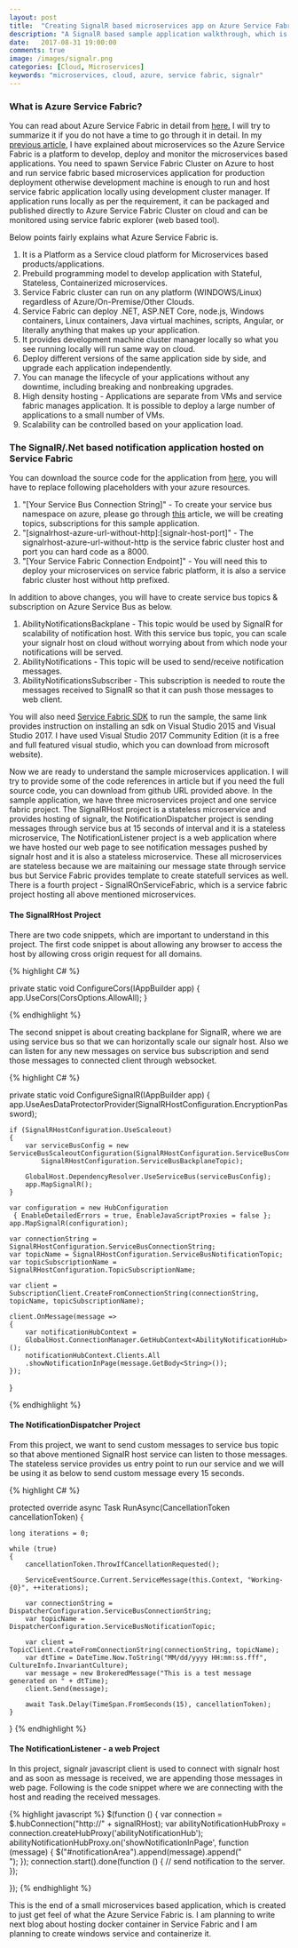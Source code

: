 ```yaml
---
layout: post
title:  "Creating SignalR based microservices app on Azure Service Fabric"
description: "A SignalR based sample application walkthrough, which is using microservices hosted on azure service fabric."
date:   2017-08-31 19:00:00
comments: true
image: /images/signalr.png
categories: [Cloud, Microservices]
keywords: "microservices, cloud, azure, service fabric, signalr"
---
```

<h3>What is Azure Service Fabric?</h3>

You can read about Azure Service Fabric in detail from [here.][servicefabricintro] I will try to summarize it if you do not have a time to go through it in detail. In my [previous article][microservices], I have explained about microservices so the Azure Service Fabric is a platform to develop, deploy and monitor the microservices based applications. You need to spawn Service Fabric Cluster on Azure to host and run service fabric based microservices application for production deployment otherwise development machine is enough to run and host service fabric application locally using development cluster manager. If application runs locally as per the requirement, it can be packaged and published directly to Azure Service Fabric Cluster on cloud and can be monitored using service fabric explorer (web based tool). 

Below points fairly explains what Azure Service Fabric is.
  
  1. It is a Platform as a Service cloud platform for Microservices based products/applications.
  2. Prebuild programming model to develop application with Stateful, Stateless, Containerized                       microservices.
  3. Service Fabric cluster can run on any platform (WINDOWS/Linux) regardless of Azure/On-Premise/Other             Clouds.
  4. Service Fabric can deploy .NET, ASP.NET Core, node.js, Windows containers, Linux containers, Java virtual       machines, scripts, Angular, or literally anything that makes up your application.
  5. It provides development machine cluster manager locally so what you see running locally will run same way       on cloud. 
  6. Deploy different versions of the same application side by side, and upgrade each application                    independently.
  7. You can manage the lifecycle of your applications without any downtime, including breaking and nonbreaking      upgrades.
  8. High density hosting - Applications are separate from VMs and service fabric manages application. It is         possible to deploy a large number of applications to a small number of VMs.
  9. Scalability can be controlled based on your application load.

<h3>The SignalR/.Net based notification application hosted on Service Fabric</h3>

You can download the source code for the application from [here][github],  you will have to replace following placeholders with your azure resources. 

  1. "[Your Service Bus Connection String]" - To create your service bus namespace on azure, please go through       [this][servicebus] article, we will be creating topics, subscriptions for this sample application.
  2. "[signalrhost-azure-url-without-http]:[signalr-host-port]" - The signalrhost-azure-url-without-http is the      service fabric cluster host and port you can hard code as a 8000.
  3. "[Your Service Fabric Connection Endpoint]" - You will need this to deploy your microservices on service        fabric platform, it is also a service fabric cluster host without http prefixed. 

In addition to above changes, you will have to create service bus topics & subscription on Azure Service Bus as below.

  1. AbilityNotificationsBackplane - This topic would be used by SignalR for scalability of notification host.       With this service bus topic, you can scale your signalr host on cloud without worrying about from which node    your notifications will be served.
  2. AbilityNotifications - This topic will be used to send/receive notification messages.
  3. AbilityNotificationsSubscriber - This subscription is needed to route the messages received to SignalR so       that it can push those messages to web client. 


You will also need [Service Fabric SDK][servicefabric] to run the sample, the same link provides instruction on installing an sdk on Visual Studio 2015 and Visual Studio 2017. I have used Visual Studio 2017 Community Edition (it is a free and full featured visual studio, which you can download from microsoft website).

Now we are ready to understand the sample microservices application. I will try to provide some of the code references in article but if you need the full source code, you can download from github URL provided above. In the sample application, we have three microservices project and one service fabric project. The SignalRHost project is a stateless microservice and provides hosting of signalr, the NotificationDispatcher project is sending messages through service bus at 15 seconds of interval and it is a stateless microservice, The NotificationListener project is a web application where we have hosted our web page to see notification messages pushed by signalr host and it is also a stateless microservice. These all microservices are stateless because we are maitaining our message state through service bus but Service Fabric provides template to create statefull services as well. There is a fourth project - SignalROnServiceFabric, which is a service fabric project hosting all above mentioned microservices.

<h4>The SignalRHost Project</h4>

There are two code snippets, which are important to understand in this project. The first code snippet is about allowing any browser to access the host by allowing cross origin request for all domains.

{% highlight C# %}

 private static void ConfigureCors(IAppBuilder app)
 {
    app.UseCors(CorsOptions.AllowAll);
 }

{% endhighlight %}

The second snippet is about creating backplane for SignalR, where we are using service bus so that we can horizontally scale our signalr host. Also we can listen for any new messages on service bus subscription and send those messages to connected client through websocket.

{% highlight C# %}

private static void ConfigureSignalR(IAppBuilder app)
{
    app.UseAesDataProtectorProvider(SignalRHostConfiguration.EncryptionPassword);

    if (SignalRHostConfiguration.UseScaleout)
    {
        var serviceBusConfig = new ServiceBusScaleoutConfiguration(SignalRHostConfiguration.ServiceBusConnectionString, 
            SignalRHostConfiguration.ServiceBusBackplaneTopic);

        GlobalHost.DependencyResolver.UseServiceBus(serviceBusConfig);
        app.MapSignalR();
    }

    var configuration = new HubConfiguration
     { EnableDetailedErrors = true, EnableJavaScriptProxies = false };
    app.MapSignalR(configuration);

    var connectionString = SignalRHostConfiguration.ServiceBusConnectionString;
    var topicName = SignalRHostConfiguration.ServiceBusNotificationTopic;
    var topicSubscriptionName = SignalRHostConfiguration.TopicSubscriptionName;

    var client = 
    SubscriptionClient.CreateFromConnectionString(connectionString, 
    topicName, topicSubscriptionName);

    client.OnMessage(message =>
    {
        var notificationHubContext = 
        GlobalHost.ConnectionManager.GetHubContext<AbilityNotificationHub>();
        notificationHubContext.Clients.All
        .showNotificationInPage(message.GetBody<String>());
    });
}

{% endhighlight %}

<h4>The NotificationDispatcher Project</h4>

From this project, we want to send custom messages to service bus topic so that above mentioned SignalR host service can listen to those messages. The stateless service provides us entry point to run our service and we will be using it as below to send custom message every 15 seconds.

{% highlight C# %}

protected override async Task RunAsync(CancellationToken cancellationToken)
{
    
    long iterations = 0;

    while (true)
    {
        cancellationToken.ThrowIfCancellationRequested();

        ServiceEventSource.Current.ServiceMessage(this.Context, "Working-{0}", ++iterations);

        var connectionString = DispatcherConfiguration.ServiceBusConnectionString;
        var topicName = DispatcherConfiguration.ServiceBusNotificationTopic;

        var client = TopicClient.CreateFromConnectionString(connectionString, topicName);
        var dtTime = DateTime.Now.ToString("MM/dd/yyyy HH:mm:ss.fff", CultureInfo.InvariantCulture);
        var message = new BrokeredMessage("This is a test message generated on " + dtTime);
        client.Send(message);

        await Task.Delay(TimeSpan.FromSeconds(15), cancellationToken);
    }
}
{% endhighlight %}

<h4>The NotificationListener - a web Project</h4>

In this project, signalr javascript client is used to connect with signalr host and as soon as message is received, we are appending those messages in web page. Following is the code snippet where we are connecting with the host and reading the received messages.

{% highlight javascript %}
$(function () {
    var connection = $.hubConnection("http://" + signalRHost);
    var abilityNotificationHubProxy = connection.createHubProxy('abilityNotificationHub');
    abilityNotificationHubProxy.on('showNotificationInPage', function (message) {
        $("#notificationArea").append(message).append("<br/>");
    });
    connection.start().done(function () {
        // send notification to the server.
    });

});
{% endhighlight %}

This is the end of a small microservices based application, which is created to just get feel of what the Azure Service Fabric is. I am planning to write next blog about hosting docker container in Service Fabric and I am planning to create windows service and containerize it.

[servicefabricintro]:   https://docs.microsoft.com/en-us/azure/service-fabric/service-fabric-overview
[microservices]: /blog/2017/what-is-micro-services-architecture/
[github]: https://github.com/prajapatin/SignalROnServiceFabric
[servicebus]: https://docs.microsoft.com/en-us/azure/service-bus-messaging/service-bus-dotnet-how-to-use-topics-subscriptions
[servicefabric]: https://docs.microsoft.com/en-us/azure/service-fabric/service-fabric-get-started